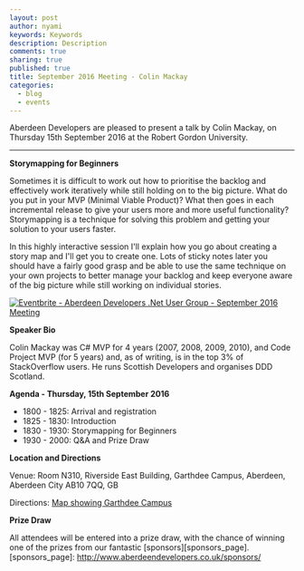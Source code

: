 ```yaml
---
layout: post
author: nyami
keywords: Keywords
description: Description
comments: true
sharing: true
published: true
title: September 2016 Meeting - Colin Mackay
categories:
  - blog
  - events
---
```

Aberdeen Developers are pleased to present a talk by Colin Mackay, on Thursday 15th September 2016 at the Robert Gordon University.

***

**Storymapping for Beginners**

Sometimes it is difficult to work out how to prioritise the backlog and effectively work iteratively while still holding on to the big picture. What do you put in your MVP (Minimal Viable Product)? What then goes in each incremental release to give your users more and more useful functionality? Storymapping is a technique for solving this problem and getting your solution to your users faster.

In this highly interactive session I'll explain how you go about creating a story map and I'll get you to create one. Lots of sticky notes later you should have a fairly good grasp and be able to use the same technique on your own projects to better manage your backlog and keep everyone aware of the big picture while still working on individual stories.

[![Eventbrite - Aberdeen Developers .Net User Group - September 2016 Meeting](https://www.eventbrite.com/custombutton?eid=11987778769)](http://www.eventbrite.com/e/aberdeen-developers-net-user-group-september-2016-meeting-tickets-27403321071?aff=blog)

**Speaker Bio**

Colin Mackay was C# MVP for 4 years (2007, 2008, 2009, 2010), and Code Project MVP (for 5 years) and, as of writing, is in the top 3% of StackOverflow users. He runs Scottish Developers and organises DDD Scotland.

**Agenda - Thursday, 15th September 2016**

+ 1800 - 1825: Arrival and registration
+ 1825 - 1830: Introduction
+ 1830 - 1930: Storymapping for Beginners
+ 1930 - 2000: Q&A and Prize Draw

**Location and Directions**

Venue: Room N310, Riverside East Building, Garthdee Campus, Aberdeen, Aberdeen City AB10 7QQ, GB

Directions: [Map showing Garthdee Campus](https://maps.google.co.uk/maps?q=Faculty+of+Health+%26+Social+Care,+Garthdee+Campus,+Aberdeen,+Aberdeen+City+AB10+7QG,+GB&hl=en&ll=57.119317,-2.136133&spn=0.004165,0.012413&sll=57.746995,-4.687341&sspn=8.392957,25.422363&hq=Faculty+of+Health+%26+Social+Care,+Garthdee+Campus,&hnear=AB10+7QG,+United+Kingdom&t=m&z=17&iwloc=A)

**Prize Draw**

All attendees will be entered into a prize draw, with the chance of winning one of the prizes from our fantastic [sponsors][sponsors_page].
[sponsors_page]: http://www.aberdeendevelopers.co.uk/sponsors/